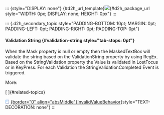::: {style="DISPLAY: none"}
[](ms-xhelp:///?Id=d2h_url_template){#d2h_url_template}![](!package_url!){#d2h_package_url style="WIDTH: 0px; DISPLAY: none; HEIGHT: 0px"}
:::

::: {.d2h_secondary_topic style="PADDING-BOTTOM: 10pt; MARGIN: 0pt; PADDING-LEFT: 0pt; PADDING-RIGHT: 0pt; PADDING-TOP: 0pt"}
#### Validation String {#validation-string style="tab-stops: 0pt"}

When the Mask property is null or empty then the MaskedTextBox will validate the string based on the ValidationString property by using RegEx. Based on the StringValidation property the Value is validated in LostFocus or in KeyPress. For each Validation the StringValidationCompleted Event is triggered.

More:

[ ]{#related-topics}

[![](button.gif){border="0" align="absMiddle"}InvalidValueBehavior](ms-xhelp:///?Id=da38f0ad-5b94-4fa2-b3f4-75d379443aee){style="TEXT-DECORATION: none"}
:::
